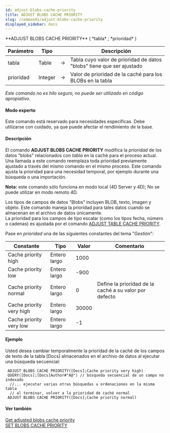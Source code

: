 ```yaml
---
id: adjust-blobs-cache-priority
title: ADJUST BLOBS CACHE PRIORITY
slug: /commands/adjust-blobs-cache-priority
displayed_sidebar: docs
---
```


<!--REF #_command_.ADJUST BLOBS CACHE PRIORITY.Syntax-->**ADJUST BLOBS CACHE PRIORITY** ( *tabla* ; *prioridad* )<!-- END REF-->
<!--REF #_command_.ADJUST BLOBS CACHE PRIORITY.Params-->
| Parámetro | Tipo |  | Descripción |
| --- | --- | --- | --- |
| tabla | Table | &#8594;  | Tabla cuyo valor de prioridad de datos "blobs" tiene que ser ajustado |
| prioridad | Integer | &#8594;  | Valor de prioridad de la caché para los BLOBs en la tabla |

<!-- END REF-->

*Este comando no es hilo seguro, no puede ser utilizado en código apropiativo.*


#### Modo experto 

<!--REF #_command_.ADJUST BLOBS CACHE PRIORITY.Summary-->Este comando está reservado para necesidades específicas.<!-- END REF--> Debe utilizarse con cuidado, ya que puede afectar el rendimiento de la base.

#### Descripción 

El comando **ADJUST BLOBS CACHE PRIORITY** modifica la *prioridad* de los datos "blobs" relacionados con *tabla* en la caché para el proceso actual. Una llamada a este comando reemplaza toda prioridad previamente ajustado a través del mismo comando en el mismo proceso. Este comando ajusta la prioridad para una necesidad temporal, por ejemplo durante una búsqueda o una importación.

**Nota:** este comando sólo funciona en modo local (4D Server y 4D); No se puede utilizar en modo remoto 4D.

Los tipos de campos de datos "Blobs" incluyen BLOB, texto, imagen y objeto. Este comando maneja la prioridad para tales datos cuando se almacenan en el archivo de datos únicamente.  
La prioridad para los campos de tipo escalar (como los tipos fecha, número o cadenas) es ajustada por el comando [ADJUST TABLE CACHE PRIORITY](adjust-table-cache-priority.md). 

Pase en *prioridad* una de las siguientes constantes del tema "*Gestión*":

| Constante                | Tipo         | Valor | Comentario                                             |
| ------------------------ | ------------ | ----- | ------------------------------------------------------ |
| Cache priority high      | Entero largo | 1000  |                                                        |
| Cache priority low       | Entero largo | \-900 |                                                        |
| Cache priority normal    | Entero largo | 0     | Define la prioridad de la caché a su valor por defecto |
| Cache priority very high | Entero largo | 30000 |                                                        |
| Cache priority very low  | Entero largo | \-1   |                                                        |

#### Ejemplo 

Usted desea cambiar temporalmente la prioridad de la caché de los campos de texto de la tabla \[Docs\] almacenados en el archivo de datos al ejecutar una búsqueda secuencial:

```4d
 ADJUST BLOBS CACHE PRIORITY([Docs];Cache priority very high)
 QUERY([Docs];[Docs]Author#"A@") // búsqueda secuencial de un campo no indexado
  //... ejecutar varias otras búsquedas u ordenaciones en la misma tabla
  // al terminar, volver a la prioridad de caché normal
 ADJUST BLOBS CACHE PRIORITY([Docs];Cache priority normal)
```

#### Ver también 

[Get adjusted blobs cache priority](get-adjusted-blobs-cache-priority.md)  
[SET BLOBS CACHE PRIORITY](set-blobs-cache-priority.md)  